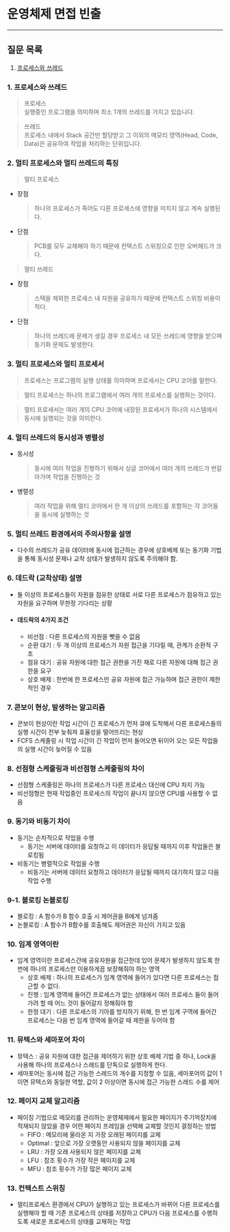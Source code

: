 # 운영체제 면접 빈출

---

## 질문 목록

1. [프로세스와 쓰레드](#1-프로세스와-쓰레드)

### 1. 프로세스와 쓰레드

> 프로세스  
> 실행중인 프로그램을 의미하며 최소 1개의 쓰레드를 가지고 있습니다.

> 쓰레드  
> 프로세스 내에서 Stack 공간만 할당받고 그 이외의 메모리 영역(Head, Code, Data)은 공유하여 작업을 처리하는 단위입니다.

### 2. 멀티 프로세스와 멀티 쓰레드의 특징

> 멀티 프로세스

- 장점
  > 하나의 프로세스가 죽어도 다른 프로세스에 영향을 미치지 않고 계속 실행된다.
- 단점
  > PCB를 모두 교체해야 하기 때문에 컨텍스트 스위칭으로 인한 오버헤드가 크다.

> 멀티 쓰레드

- 장점
  > 스택을 제외한 프로세스 내 자원을 공유하기 때문에 컨텍스트 스위칭 비용이 적다.
- 단점
  > 하나의 쓰레드에 문제가 생길 경우 프로세스 내 모든 쓰레드에 영향을 받으며 동기화 문제도 발생한다.

### 3. 멀티 프로세스와 멀티 프로세서

> 프로세스는 프로그램의 실행 상태를 의미하며 프로세서는 CPU 코어를 말한다.

> 멀티 프로세스는 하나의 프로그램에서 여러 개의 프로세스를 실행하는 것이다.

> 멀티 프로세서는 여러 개의 CPU 코어에 내장된 프로세서가 하나의 시스템에서 동시에 실행되는 것을 의미한다.

### 4. 멀티 쓰레드의 동시성과 병렬성

- 동시성

  > 동시에 여러 작업을 진행하기 위해서 싱글 코어에서 여러 개의 쓰레드가 번갈아가며 작업을 진행하는 것

- 병렬성
  > 여러 작업을 위해 멀티 코어에서 한 개 이상의 쓰레드를 포함하는 각 코어들을 동시에 실행하는 것

### 5. 멀티 쓰레드 환경에서의 주의사항을 설명

- 다수의 쓰레드가 공유 데이터에 동시에 접근하는 경우에 상호배제 또는 동기화 기법을 통해 동시성 문제나 교착 상태가 발생하지 않도록 주의해야 함.

### 6. 데드락 (교착상태) 설명

- 둘 이상의 프로세스들이 자원을 점유한 상태로 서로 다른 프로세스가 점유하고 있는 자원을 요구하며 무한정 기다리는 상황
- #### 데드락의 4가지 조건
  - 비선점 : 다른 프로세스의 자원을 뺏을 수 없음
  - 순환 대기 : 두 개 이상의 프로세스가 자원 접근을 기다릴 때, 관계가 순환적 구조
  - 점유 대기 : 공유 자원에 대한 접근 권한을 가진 채로 다른 자원에 대해 접근 권한을 요구
  - 상호 배제 : 한번에 한 프로세스만 공유 자원에 접근 가능하며 접근 권한이 제한적인 경우

### 7. 콘보이 현상, 발생하는 알고리즘

- 콘보이 현상이란 작업 시간이 긴 프로세스가 먼저 큐에 도착해서 다른 프로세스들의 실행 시간이 전부 늦춰져 효율성을 떨어뜨리는 현상
- FCFS 스케줄링 시 작업 시간이 긴 작업이 먼저 들어오면 뒤이어 오는 모든 작업들의 실행 시간이 늦어질 수 있음

### 8. 선점형 스케줄링과 비선점형 스케줄링의 차이

- 선점형 스케줄링은 하나의 프로세스가 다른 프로세스 대신에 CPU 차지 가능
- 비선점형은 현재 작업중인 프로세스의 작업이 끝나지 않으면 CPU를 사용할 수 없음

### 9. 동기와 비동기 차이

- 동기는 순차적으로 작업을 수행
  - 동기는 서버에 데이터를 요청하고 이 데이터가 응답될 때까지 이후 작업들은 블로킹됨
- 비동기는 병렬적으로 작업을 수행
  - 비동기는 서버에 데이터 요청하고 데이터가 응답될 때까지 대기하지 않고 다음 작업 수행

### 9-1. 블로킹 논블로킹

- 블로킹 : A 함수가 B 함수 호출 시 제어권을 B에게 넘겨줌
- 논블로킹 : A 함수가 B함수를 호출해도 제어권은 자신이 가지고 있음

### 10. 임계 영역이란

- 임계 영역이란 프로세스간에 공유자원을 접근한데 있어 문제가 발생하지 않도록 한번에 하나의 프로세스만 이용하게끔 보장해줘야 하는 영역
  - 상호 배제 : 하나의 프로세스가 임계 영역에 들어가 있다면 다른 프로세스는 접근할 수 없다.
  - 진행 : 임계 영역에 들어간 프로세스가 없는 상태에서 여러 프로세스 들이 들어가려 할 때 어느 것이 들어갈지 정해줘야 함
  - 한정 대기 : 다른 프로세스의 기아를 방지하기 위해, 한 번 임계 구역에 들어간 프로세스는 다음 번 임계 영역에 들어갈 때 제한을 두어야 함

### 11. 뮤텍스와 세마포어 차이

- 뮤텍스 : 공유 자원에 대한 접근을 제어하기 위한 상호 배제 기법 중 하나, Lock을 사용해 하나의 프로세스나 스레드를 단독으로 실행하게 한다.
- 세마포어는 동시에 접근 가능한 스레드의 개수를 지정할 수 있음, 세마포어의 값이 1이면 뮤텍스와 동일한 역할, 값이 2 이상이면 동시에 접근 가능한 스레드 수를 제어

### 12. 페이지 교체 알고리즘

- 페이징 기법으로 메모리를 관리하는 운영체제에서 필요한 페이지가 주기억장치에 적재되지 않았을 경우 어떤 페이지 프레임을 선택해 교체할 것인지 결정하는 방법
  - FIFO : 메모리에 올라온 지 가장 오래된 페이지를 교체
  - Optimal : 앞으로 가장 오랫동안 사용되지 않을 페이지를 교체
  - LRU : 가장 오래 사용되지 않은 페이지를 교체
  - LFU : 참조 횟수가 가장 작은 페이지를 교체
  - MFU : 참조 횟수가 가장 많은 페이지 교체

### 13. 컨텍스트 스위칭

- 멀티프로세스 환경에서 CPU가 실행하고 있는 프로세스가 바뀌어 다른 프로세스를 실행해야 할 때 기존 프로세스의 상태를 저장하고 CPU가 다음 프로세스를 수행하도록 새로운 프로세스의 상태를 교체하는 작업
